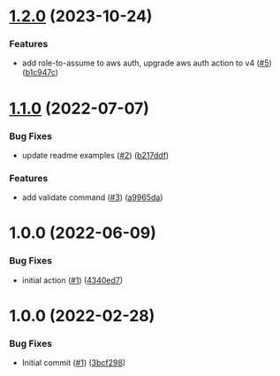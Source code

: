 # [1.2.0](https://github.com/catalystsquad/action-terraform/compare/v1.1.0...v1.2.0) (2023-10-24)


### Features

* add role-to-assume to aws auth, upgrade aws auth action to v4 ([#5](https://github.com/catalystsquad/action-terraform/issues/5)) ([b1c947c](https://github.com/catalystsquad/action-terraform/commit/b1c947c02d7592783b36fb1f77dec6bc3b013402))

# [1.1.0](https://github.com/catalystsquad/action-terraform/compare/v1.0.0...v1.1.0) (2022-07-07)


### Bug Fixes

* update readme examples ([#2](https://github.com/catalystsquad/action-terraform/issues/2)) ([b217ddf](https://github.com/catalystsquad/action-terraform/commit/b217ddfc7bafffebefe13bcc0105c3c91ac15bc8))


### Features

* add validate command ([#3](https://github.com/catalystsquad/action-terraform/issues/3)) ([a9965da](https://github.com/catalystsquad/action-terraform/commit/a9965daedc73d80d16e2e246bf4681ed3d24f72f))

# 1.0.0 (2022-06-09)


### Bug Fixes

* initial action ([#1](https://github.com/catalystsquad/action-terraform/issues/1)) ([4340ed7](https://github.com/catalystsquad/action-terraform/commit/4340ed7ff9ecabb4eb03ac3f92f496915ce9689a))

# 1.0.0 (2022-02-28)


### Bug Fixes

* Initial commit ([#1](https://github.com/catalystsquad/action-composite-action-template/issues/1)) ([3bcf298](https://github.com/catalystsquad/action-composite-action-template/commit/3bcf298630471c46d9f9a1f3a24c2c15342e1855))
